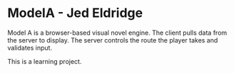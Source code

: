 ModelA - Jed Eldridge
======

Model A is a browser-based visual novel engine.
The client pulls data from the server to display.
The server controls the route the player takes and validates input.

This is a learning project.

